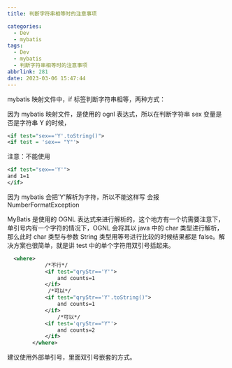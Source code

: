 ```yaml
---
title: 判断字符串相等时的注意事项

categories:
  - Dev
  - mybatis
tags:
  - Dev
  - mybatis
  - 判断字符串相等时的注意事项
abbrlink: 281
date: 2023-03-06 15:47:44
---
```


mybatis 映射文件中，if 标签判断字符串相等，两种方式：

因为 mybatis 映射文件，是使用的 ognl 表达式，所以在判断字符串 sex 变量是否是字符串 Y 的时候，

```xml
<if test="sex=='Y'.toString()">
<if test = 'sex== "Y"'>
```

注意：不能使用

```xml
<if test="sex=='Y'">
and 1=1
</if>
```

因为 mybatis 会把'Y'解析为字符，所以不能这样写 会报 NumberFormatException

MyBatis 是使用的 OGNL 表达式来进行解析的，这个地方有一个坑需要注意下，单引号内有一个字符的情况下，OGNL 会将其以 java 中的 char 类型进行解析，那么此时 char 类型与参数 String 类型用等号进行比较的时候结果都是 false。解决方案也很简单，就是讲 test 中的单个字符用双引号括起来。

```xml
  <where>
        	/*不行*/
            <if test="qryStr=='Y'">
                and counts=1
            </if>
             /*可以*/
            <if test="qryStr=='Y'.toString()">
                and counts=1
            </if>
                /*可以*/
            <if test='qryStr=="Y"'>
                and counts=2
            </if>
        </where>
```

建议使用外部单引号，里面双引号嵌套的方式。
